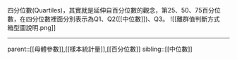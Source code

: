 四分位數(Quartiles)，其實就是延伸自百分位數的觀念，第25、50、75百分位數，在四分位數裡面分別表示為Q1、Q2([[中位數]])、Q3。
![[離群值判斷方式　箱型圖說明.png]]
- - -
parent::[[母體參數]],[[樣本統計量]],[[百分位數]]
sibling::[[中位數]]